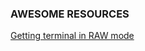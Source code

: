 ### AWESOME RESOURCES
[Getting terminal in RAW mode](https://viewsourcecode.org/snaptoken/kilo/02.enteringRawMode.html)
